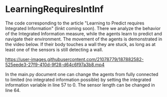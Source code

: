 # LearningRequiresIntInf
The code corresponding to the article "Learning to Predict requires Integrated Information" (linkt coming soon). 
There we analyze the behavior of the Integrated Information measure, while the agents learn to predict and navigate their environment. The movement
of the agents is demonstrated in the video below. If their body touches a wall they are stuck, as long as at least one of the sensors is still detecting a wall.



https://user-images.githubusercontent.com/21078779/187882582-525eede3-27f9-410d-9f28-d64c6f97a3b8.mp4



In the main.py document one can change the agents from fully connected to limited (no integrated information possible) by setting the integrated information 
variable in line 57 to 0. 
The sensor length can be changed in line 64.
